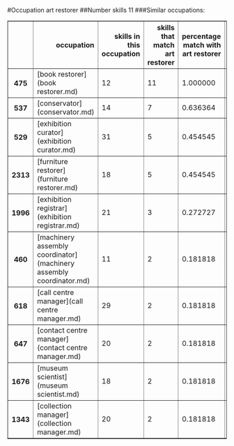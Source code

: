 #Occupation art restorer
##Number skills 11
###Similar occupations:
<table border="1" class="dataframe">
  <thead>
    <tr style="text-align: right;">
      <th></th>
      <th>occupation</th>
      <th>skills in this occupation</th>
      <th>skills that match art restorer</th>
      <th>percentage match with art restorer</th>
      <th>skills not in art restorer</th>
    </tr>
  </thead>
  <tbody>
    <tr>
      <th>475</th>
      <td>[book restorer](book restorer.md)</td>
      <td>12</td>
      <td>11</td>
      <td>1.000000</td>
      <td>1</td>
    </tr>
    <tr>
      <th>537</th>
      <td>[conservator](conservator.md)</td>
      <td>14</td>
      <td>7</td>
      <td>0.636364</td>
      <td>7</td>
    </tr>
    <tr>
      <th>529</th>
      <td>[exhibition curator](exhibition curator.md)</td>
      <td>31</td>
      <td>5</td>
      <td>0.454545</td>
      <td>26</td>
    </tr>
    <tr>
      <th>2313</th>
      <td>[furniture restorer](furniture restorer.md)</td>
      <td>18</td>
      <td>5</td>
      <td>0.454545</td>
      <td>13</td>
    </tr>
    <tr>
      <th>1996</th>
      <td>[exhibition registrar](exhibition registrar.md)</td>
      <td>21</td>
      <td>3</td>
      <td>0.272727</td>
      <td>18</td>
    </tr>
    <tr>
      <th>460</th>
      <td>[machinery assembly coordinator](machinery assembly coordinator.md)</td>
      <td>11</td>
      <td>2</td>
      <td>0.181818</td>
      <td>9</td>
    </tr>
    <tr>
      <th>618</th>
      <td>[call centre manager](call centre manager.md)</td>
      <td>29</td>
      <td>2</td>
      <td>0.181818</td>
      <td>27</td>
    </tr>
    <tr>
      <th>647</th>
      <td>[contact centre manager](contact centre manager.md)</td>
      <td>20</td>
      <td>2</td>
      <td>0.181818</td>
      <td>18</td>
    </tr>
    <tr>
      <th>1676</th>
      <td>[museum scientist](museum scientist.md)</td>
      <td>18</td>
      <td>2</td>
      <td>0.181818</td>
      <td>16</td>
    </tr>
    <tr>
      <th>1343</th>
      <td>[collection manager](collection manager.md)</td>
      <td>20</td>
      <td>2</td>
      <td>0.181818</td>
      <td>18</td>
    </tr>
  </tbody>
</table>
